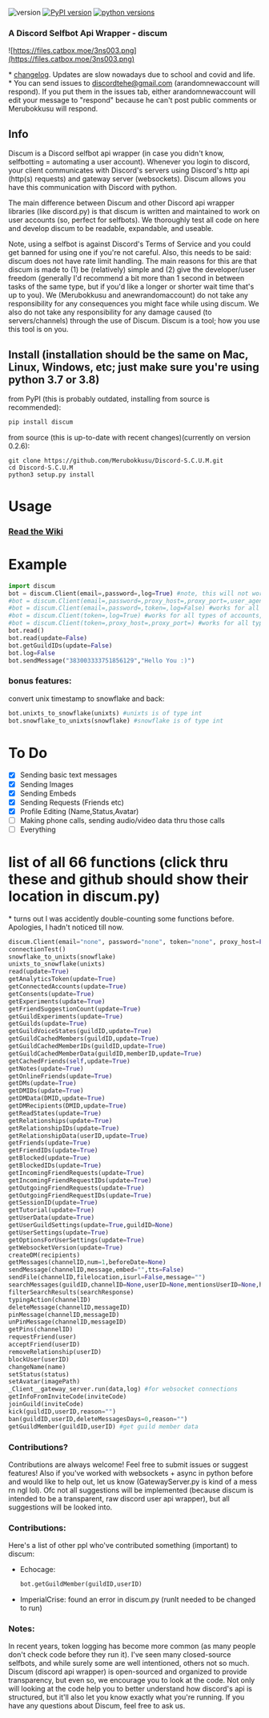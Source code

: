 ![version](https://img.shields.io/badge/version-0.2.6-blue) [![PyPI version](https://badge.fury.io/py/discum.svg)](https://badge.fury.io/py/discum) [![python versions](https://img.shields.io/badge/python-3.7%20%7C%203.8-blue)](https://pypi.org/project/discum/0.2.1/)


### A Discord Selfbot Api Wrapper - discum

![https://files.catbox.moe/3ns003.png](https://files.catbox.moe/3ns003.png)

\* [changelog](https://github.com/Merubokkusu/Discord-S.C.U.M/blob/master/changelog.md). Updates are slow nowadays due to school and covid and life.        
\* You can send issues to discordtehe@gmail.com (arandomnewaccount will respond). If you put them in the issues tab, either arandomnewaccount will edit your message to "respond" because he can't post public comments or Merubokkusu will respond.
## Info
  Discum is a Discord selfbot api wrapper (in case you didn't know, selfbotting = automating a user account). Whenever you login to discord, your client communicates with Discord's servers using Discord's http api (http(s) requests) and gateway server (websockets). Discum allows you have this communication with Discord with python. 
  
  The main difference between Discum and other Discord api wrapper libraries (like discord.py) is that discum is written and maintained to work on user accounts (so, perfect for selfbots). We thoroughly test all code on here and develop discum to be readable, expandable, and useable.     
  
  Note, using a selfbot is against Discord's Terms of Service and you could get banned for using one if you're not careful. Also, this needs to be said: discum does not have rate limit handling. The main reasons for this are that discum is made to (1) be (relatively) simple and (2) give the developer/user freedom (generally I'd recommend a bit more than 1 second in between tasks of the same type, but if you'd like a longer or shorter wait time that's up to you). We (Merubokkusu and anewrandomaccount) do not take any responsibility for any consequences you might face while using discum. We also do not take any responsibility for any damage caused (to servers/channels) through the use of Discum. Discum is a tool; how you use this tool is on you.

## Install (installation should be the same on Mac, Linux, Windows, etc; just make sure you're using python 3.7 or 3.8)
from PyPI (this is probably outdated, installing from source is recommended):      
```python
pip install discum 
```
     
from source (this is up-to-date with recent changes)(currently on version 0.2.6):      
```
git clone https://github.com/Merubokkusu/Discord-S.C.U.M.git
cd Discord-S.C.U.M
python3 setup.py install               
```

# Usage
### [Read the Wiki](https://github.com/Merubokkusu/Discord-S.C.U.M/blob/master/wiki.md)

# Example
```python
import discum     
bot = discum.Client(email=,password=,log=True) #note, this will not work if you have a MFA account
#bot = discum.Client(email=,password=,proxy_host=,proxy_port=,user_agent=,log=False)
#bot = discum.Client(email=,password=,token=,log=False) #works for all types of accounts
#bot = discum.Client(token=,log=True) #works for all types of accounts, no profile editing however
#bot = discum.Client(token=,proxy_host=,proxy_port=) #works for all types of accounts, no profile editing however
bot.read()
bot.read(update=False)
bot.getGuildIDs(update=False)
bot.log=False
bot.sendMessage("383003333751856129","Hello You :)")
```

### bonus features: 
convert unix timestamp to snowflake and back:
```python
bot.unixts_to_snowflake(unixts) #unixts is of type int
bot.snowflake_to_unixts(snowflake) #snowflake is of type int
```

# To Do
- [x] Sending basic text messages
- [X] Sending Images
- [x] Sending Embeds
- [X] Sending Requests (Friends etc)
- [X] Profile Editing (Name,Status,Avatar)
- [ ] Making phone calls, sending audio/video data thru those calls
- [ ] Everything

# list of all 66 functions (click thru these and github should show their location in discum.py)
\* turns out I was accidently double-counting some functions before. Apologies, I hadn't noticed till now.
```python
discum.Client(email="none", password="none", token="none", proxy_host=False, proxy_port=False, user_agent="random",log=True) #look at __init__
connectionTest()
snowflake_to_unixts(snowflake)
unixts_to_snowflake(unixts)
read(update=True)
getAnalyticsToken(update=True)
getConnectedAccounts(update=True)
getConsents(update=True)
getExperiments(update=True)
getFriendSuggestionCount(update=True)
getGuildExperiments(update=True)
getGuilds(update=True)
getGuildVoiceStates(guildID,update=True)
getGuildCachedMembers(guildID,update=True)
getGuildCachedMemberIDs(guildID,update=True)
getGuildCachedMemberData(guildID,memberID,update=True)
getCachedFriends(self,update=True)
getNotes(update=True)
getOnlineFriends(update=True)
getDMs(update=True)
getDMIDs(update=True)
getDMData(DMID,update=True)
getDMRecipients(DMID,update=True)
getReadStates(update=True)
getRelationships(update=True)
getRelationshipIDs(update=True)
getRelationshipData(userID,update=True)
getFriends(update=True)
getFriendIDs(update=True)
getBlocked(update=True)
getBlockedIDs(update=True)
getIncomingFriendRequests(update=True)
getIncomingFriendRequestIDs(update=True)
getOutgoingFriendRequests(update=True)
getOutgoingFriendRequestIDs(update=True)
getSessionID(update=True)
getTutorial(update=True)
getUserData(update=True)
getUserGuildSettings(update=True,guildID=None)
getUserSettings(update=True)
getOptionsForUserSettings(update=True)
getWebsocketVersion(update=True)
createDM(recipients)
getMessages(channelID,num=1,beforeDate=None)
sendMessage(channelID,message,embed="",tts=False)
sendFile(channelID,filelocation,isurl=False,message="")
searchMessages(guildID,channelID=None,userID=None,mentionsUserID=None,has=None,beforeDate=None,afterDate=None,textSearch=None,afterNumResults=None)
filterSearchResults(searchResponse)
typingAction(channelID)
deleteMessage(channelID,messageID)
pinMessage(channelID,messageID)
unPinMessage(channelID,messageID)
getPins(channelID)
requestFriend(user)
acceptFriend(userID)
removeRelationship(userID)
blockUser(userID)
changeName(name)
setStatus(status)
setAvatar(imagePath)
_Client__gateway_server.run(data,log) #for websocket connections
getInfoFromInviteCode(inviteCode)
joinGuild(inviteCode)
kick(guildID,userID,reason="")
ban(guildID,userID,deleteMessagesDays=0,reason="")
getGuildMember(guildID,userID) #get guild member data
```        
### Contributions?
Contributions are always welcome! Feel free to submit issues or suggest features! Also if you've worked with websockets + async in python before and would like to help out, let us know (GatewayServer.py is kind of a mess rn ngl lol). Ofc not all suggestions will be implemented (because discum is intended to be a transparent, raw discord user api wrapper), but all suggestions will be looked into.           

### Contributions:
Here's a list of other ppl who've contributed something (important) to discum:
- Echocage:
     ```python
     bot.getGuildMember(guildID,userID)
     ```
- ImperialCrise: found an error in discum.py (runIt needed to be changed to run)

### Notes:
In recent years, token logging has become more common (as many people don't check code before they run it). I've seen many closed-source selfbots, and while surely some are well intentioned, others not so much. Discum (discord api wrapper) is open-sourced and organized to provide transparency, but even so, we encourage you to look at the code. Not only will looking at the code help you to better understand how discord's api is structured, but it'll also let you know exactly what you're running. If you have any questions about Discum, feel free to ask us.
